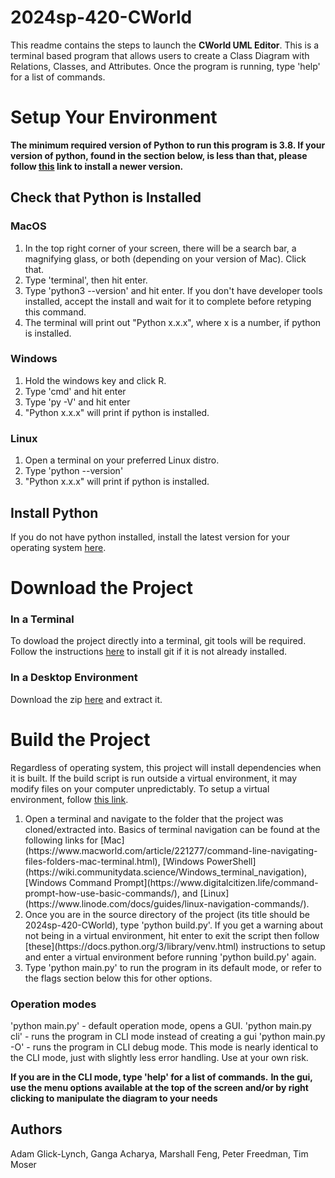 # 2024sp-420-CWorld

This readme contains the steps to launch the **CWorld UML Editor**. This is a terminal based program that allows users to create a Class Diagram with Relations, Classes, and Attributes. Once the program is running, type 'help' for a list of commands.

# Setup Your Environment
<B>The minimum required version of Python to run this program is 3.8. If your version of python, found in the section below, is less than that, please follow [this](https://www.python.org/downloads/) link to install a newer version. </B>

## Check that Python is Installed

### MacOS
<ol>
<li> In the top right corner of your screen, there will be a search bar, a magnifying glass, or both (depending on your version of Mac). Click that.
<li> Type 'terminal', then hit enter.
<li> Type 'python3 --version' and hit enter. If you don't have developer tools installed, accept the install and wait for it to complete before retyping this command.
<li> The terminal will print out "Python x.x.x", where x is a number, if python is installed.
</ol>

### Windows
<ol>
<li> Hold the windows key and click R.
<li> Type 'cmd' and hit enter
<li> Type 'py -V' and hit enter
<li> "Python x.x.x" will print if python is installed.
</ol>

### Linux
<ol>
<li> Open a terminal on your preferred Linux distro.
<li> Type 'python --version'
<li> "Python x.x.x" will print if python is installed.
</ol>

## Install Python
If you do not have python installed, install the latest version for your operating system [here](https://www.python.org/downloads/).

# Download the Project

### In a Terminal
To dowload the project directly into a terminal, git tools will be required. Follow the instructions [here](https://github.com/git-guides/install-git) to install git if it is not already installed.

### In a Desktop Environment
Download the zip [here](https://github.com/mucsci-students/2024sp-420-CWorld/archive/refs/heads/main.zip) and extract it.


# Build the Project

Regardless of operating system, this project will install dependencies when it is built. If the build script is run outside a virtual environment, it may modify files on your computer unpredictably. To setup a virtual environment, follow [this link](https://docs.python.org/3/library/venv.html).

<ol>
<li> Open a terminal and navigate to the folder that the project was cloned/extracted into. Basics of terminal navigation can be found at the following links for [Mac](https://www.macworld.com/article/221277/command-line-navigating-files-folders-mac-terminal.html), [Windows PowerShell](https://wiki.communitydata.science/Windows_terminal_navigation), [Windows Command Prompt](https://www.digitalcitizen.life/command-prompt-how-use-basic-commands/), and [Linux](https://www.linode.com/docs/guides/linux-navigation-commands/). 
<li> Once you are in the source directory of the project (its title should be 2024sp-420-CWorld), type 'python build.py'. If you get a warning about not being in a virtual environment, hit enter to exit the script then follow [these](https://docs.python.org/3/library/venv.html) instructions to setup and enter a virtual environment before running 'python build.py' again.
<li> Type 'python main.py' to run the program in its default mode, or refer to the flags section below this for other options.
</ol>

### Operation modes
'python main.py'     - default operation mode, opens a GUI. 
'python main.py cli' - runs the program in CLI mode instead of creating a gui
'python main.py -O'  - runs the program in CLI debug mode. This mode is nearly identical to the CLI mode, just with slightly less error handling. Use at your own risk. 

**If you are in the CLI mode, type 'help' for a list of commands.**
**In the gui, use the menu options available at the top of the screen and/or by right clicking to manipulate the diagram to your needs**

## Authors
Adam Glick-Lynch, Ganga Acharya, Marshall Feng, Peter Freedman, Tim Moser
